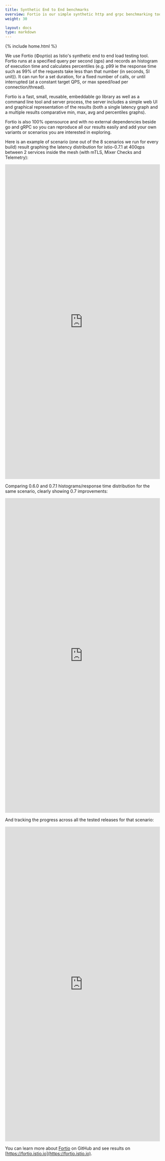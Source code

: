 ```yaml
---
title: Synthetic End to End benchmarks
overview: Fortio is our simple synthetic http and grpc benchmarking tool.
weight: 30

layout: docs
type: markdown
---
```

{% include home.html %}

We use Fortio (Φορτίο) as Istio's synthetic end to end load testing tool. Fortio runs at a specified query per second (qps) and records an histogram of execution time and calculates percentiles (e.g. p99 ie the response time such as 99% of the requests take less than that number (in seconds, SI unit)). It can run for a set duration, for a fixed number of calls, or until interrupted (at a constant target QPS, or max speed/load per connection/thread).

Fortio is a fast, small, reusable, embeddable go library as well as a command line tool and server process, the server includes a simple web UI and graphical representation of the results (both a single latency graph and a multiple results comparative min, max, avg and percentiles graphs).

Fortio is also 100% opensource and with no external dependencies beside go and gRPC so you can reproduce all our results easily and add your own variants or scenarios you are interested in exploring.

Here is an example of scenario (one out of the 8 scenarios we run for every build) result graphing the latency distribution for istio-0.7.1 at 400qps between 2 services inside the mesh (with mTLS, Mixer Checks and Telemetry):

<iframe src="https://fortio.istio.io/?sel=qps_400-s1_to_s2-0.7.1-2018-04-05-22-06" width="100%" height="1024" scrolling="no" frameborder="0"></iframe>

Comparing 0.6.0 and 0.7.1 histograms/response time distribution for the same scenario, clearly showing 0.7 improvements:

<iframe src="https://fortio.istio.io/?xMin=2&xMax=110&xLog=true&sel=qps_400-s1_to_s2-0.7.1-2018-04-05-22-06&sel=qps_400-s1_to_s2-0.6.0-2018-04-05-22-33" width="100%" height="1024" scrolling="no" frameborder="0"></iframe>

And tracking the progress across all the tested releases for that scenario:

<iframe src="https://fortio.istio.io/?s=qps_400-s1_to_s2" width="100%" height="1024" scrolling="no" frameborder="0"></iframe>

You can learn more about [Fortio](https://github.com/istio/fortio/blob/master/README.md#fortio) on GitHub and see results on [https://fortio.istio.io](https://fortio.istio.io).
